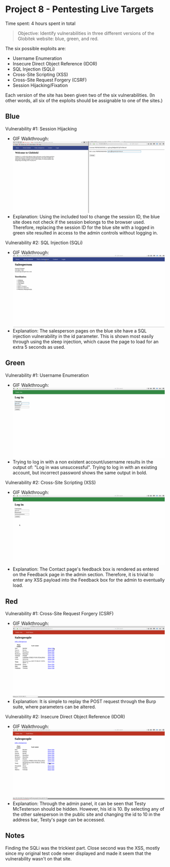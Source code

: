 # Project 8 - Pentesting Live Targets

Time spent: 4 hours spent in total

> Objective: Identify vulnerabilities in three different versions of the Globitek website: blue, green, and red.

The six possible exploits are:
* Username Enumeration
* Insecure Direct Object Reference (IDOR)
* SQL Injection (SQLi)
* Cross-Site Scripting (XSS)
* Cross-Site Request Forgery (CSRF)
* Session Hijacking/Fixation

Each version of the site has been given two of the six vulnerabilities. (In other words, all six of the exploits should be assignable to one of the sites.)

## Blue

Vulnerability #1: Session Hijacking
  - GIF Walkthrough:
    ![Dunno why this didn't load](/images/blue-vuln-session-hijacking.gif 'instructions')
  - Explanation: Using the included tool to change the session ID, the blue site does not check if the session belongs to the browser used. Therefore, replacing the session ID for the blue site with a logged in green site resulted in access to the admin controls without logging in.

Vulnerability #2: SQL Injection (SQLi)
  - GIF Walkthrough:
    ![Dunno why this didn't load](/images/blue-vuln-sqli.gif 'instructions')
  - Explanation: The salesperson pages on the blue site have a SQL injection vulnerability in the id parameter. This is shown most easily through using the sleep injection, which cause the page to load for an extra 5 seconds as used.


## Green

Vulnerability #1: Username Enumeration
  - GIF Walkthrough:
    ![Dunno why this didn't load](/images/green-vuln-userEnumeration].gif 'instructions')
  - Trying to log in with a non existent account/username results in the output of: "Log in was unsuccessful". Trying to log in with an existing account, but incorrect password shows the same output in bold.

Vulnerability #2: Cross-Site Scripting (XSS)
  - GIF Walkthrough:
    ![Dunno why this didn't load](/images/green-vuln-XSS.gif 'instructions')
  - Explanation: The Contact page's feedback box is rendered as entered on the Feedback page in the admin section. Therefore, it is trivial to enter any XSS payload into the Feedback box for the admin to eventually load.


## Red

Vulnerability #1: Cross-Site Request Forgery (CSRF)
  - GIF Walkthrough:
    ![Dunno why this didn't load](/images/red-vuln-csrf.gif 'instructions')
  - Explanation: It is simple to replay the POST request through the Burp suite, where parameters can be altered.

Vulnerability #2: Insecure Direct Object Reference (IDOR)
  - GIF Walkthrough:
    ![Dunno why this didn't load](/images/red-vuln-IDOR.gif 'instructions')
  - Explanation: Through the admin panel, it can be seen that Testy McTesterson should be hidden. However, his id is 10. By selecting any of the other salesperson in the public site and changing the id to 10 in the address bar, Testy's page can be accessed.

## Notes

Finding the SQLi was the trickiest part.
Close second was the XSS, mostly since my original test code never displayed and made it seem that the vulnerability wasn't on that site.
